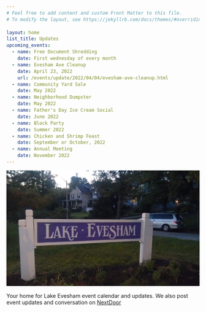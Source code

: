 ```yaml
---
# Feel free to add content and custom Front Matter to this file.
# To modify the layout, see https://jekyllrb.com/docs/themes/#overriding-theme-defaults

layout: home
list_title: Updates
upcoming_events:
  - name: Free Document Shredding
    date: First wednesday of every month
  - name: Evesham Ave Cleanup
    date: April 23, 2022
    url: /events/update/2022/04/04/evesham-ave-cleanup.html
  - name: Community Yard Sale
    date: May 2022
  - name: Neighborhood Dumpster
    date: May 2022
  - name: Father's Day Ice Cream Social
    date: June 2022
  - name: Block Party
    date: Summer 2022
  - name: Chicken and Shrimp Feast
    date: September or October, 2022
  - name: Annual Meeting
    date: November 2022
---
```


![Lake Evesham Neighborhood Sign](/img/sign.jpg)

Your home for Lake Evesham event calendar and updates. We also post event updates and conversation on [NextDoor](https://nextdoor.com)
